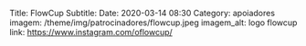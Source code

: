 Title: FlowCup
Subtitle: 
Date: 2020-03-14 08:30
Category: apoiadores
imagem: /theme/img/patrocinadores/flowcup.jpeg
imagem_alt: logo flowcup
link: https://www.instagram.com/oflowcup/